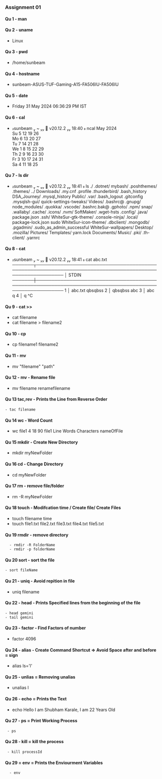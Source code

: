 ### Assignment 01

#### Qu 1 - man

#### Qu 2 - uname
  - Linux

#### Qu 3 - pwd
 - /home/sunbeam

#### Qu 4 - hostname
  - sunbeam-ASUS-TUF-Gaming-A15-FA506IU-FA506IU

#### Qu 5 - date
 - Friday 31 May 2024 06:36:29 PM IST

#### Qu 6 - cal
 - sunbeam  ~   v20.12.2  18:40  ncal
    May 2024          
Su     5 12 19 26   
Mo     6 13 20 27   
Tu     7 14 21 28   
We  1  8 15 22 29   
Th  2  9 16 23 30   
Fr  3 10 17 24 31   
Sa  4 11 18 25      


#### Qu 7 - ls dir
 -  sunbeam  ~   v20.12.2  18:41  ls
./               .dotnet/      mybash/            .poshthemes/               .themes/
../              Downloads/    .my.cnf            .profile                   .thunderbird/
.bash_history    DSA_Journey/  .mysql_history     Public/                    .var/
.bash_logout     .gitconfig    .mysqlsh-gui/      quick-settings-tweaks/     Videos/
.bashrc@         .gnupg/       node_modules/      .quokka/                   .vscode/
.bashrc.bak@     .gphoto/      .npm/              snap/                      .wallaby/
.cache/          .icons/       .nvm/              SoftMaker/                 .wget-hsts
.config/         .java/        package.json       .ssh/                      WhiteSur-gtk-theme/
.console-ninja/  .local/       package-lock.json  sudo                       WhiteSur-icon-theme/
.dbclient/       .mongodb/     .pgadmin/          .sudo_as_admin_successful  WhiteSur-wallpapers/
Desktop/         .mozilla/     Pictures/          Templates/                 yarn.lock
Documents/       Music/        .pki/              .th-client/                .yarnrc


#### Qu 8 - cat
 - sunbeam  ~   v20.12.2  18:41  cat
abc.txt
───────┬─────────────────────────────────────────────────────────────────────────────────────────────────────────
       │ STDIN
───────┼─────────────────────────────────────────────────────────────────────────────────────────────────────────
   1   │ abc.txt
qbsqbss
   2   │ qbsqbss
abc
   3   │ abc
q 
   4   │ q
^C


#### Qu  9 - cat >> 
  - cat filename
  - cat filename > filename2


#### Qu 10 - cp
  - cp filename1 filename2


#### Qu 11 - mv
 - mv "filename" "path"


#### Qu 12 - mv - Rename file
   - mv filename renamefilename


#### Qu 13 **tac,rev** - Prints the Line from Reverse Order
    - tac filename

#### Qu 14 **wc** - Word Count
  - wc file1
   4 18 90 file1
   Line Words Characters nameOfFile



#### Qu 15 **mkdir** - Create New Directory
   - mkdir myNewFolder


#### Qu 16 **cd** - Change Directory
   - cd myNewFolder

#### Qu 17 **rm** - remove file/folder
   - rm -R myNewFolder
  
#### Qu 18 **touch** - Modifcation time / Create file/ Create Files
   - touch filename time
   - touch file1.txt file2.txt file3.txt file4.txt file5.txt

#### Qu 19 rmdir  -  remove directory
      - rmdir -R FolderName
      - rmdir -p folderName

#### Qu 20 sort - sort the file
    - sort fileName

#### Qu 21 - uniq - Avoid repition in file
   - uniq filename
  
#### Qu 22 - head - Prints Specified lines from the beginning of the file
    - head gemini
    - tail gemini

#### Qu 23 - factor -  Find Factors of number
   - factor 4096

#### Qu 24 - alias - Create Command Shortcut => Avoid Space after and before  = sign
   - alias ls='l'


#### Qu 25 - unlias = Removing unalias
  - unalias l

#### Qu 26 - echo = Prints the Text
   - echo Hello I am Shubham Karale, I am 22 Years Old

#### Qu 27 - ps = Print Working Process
     - ps

#### Qu 28 - kill = kill the process
     - kill processId


#### Qu 29 =  env = Prints the Enviourment Variables
      - env
  
